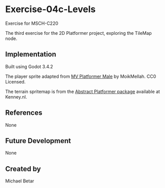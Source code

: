 # Exercise-04c-Levels

Exercise for MSCH-C220

The third exercise for the 2D Platformer project, exploring the TileMap node.


## Implementation
Built using Godot 3.4.2

The player sprite adapted from [MV Platformer Male](https://opengameart.org/content/mv-platformer-male-32x64) by MoikMellah. CC0 Licensed.

The terrain spritemap is from the [Abstract Platformer package](https://kenney.nl/assets/abstract-platformer) available at Kenney.nl.


## References
None


## Future Development
None


## Created by 
Michael Betar
